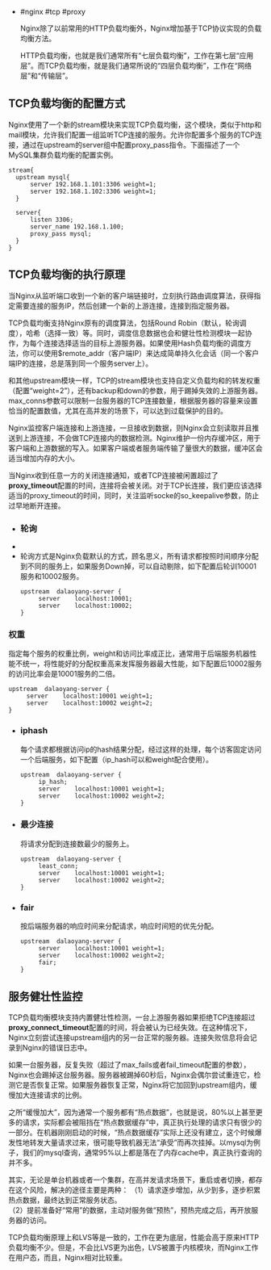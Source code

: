 - #nginx #tcp #proxy
  
  Nginx除了以前常用的HTTP负载均衡外，Nginx增加基于TCP协议实现的负载均衡方法。
  
  HTTP负载均衡，也就是我们通常所有“七层负载均衡”，工作在第七层“应用层”。而TCP负载均衡，就是我们通常所说的“四层负载均衡”，工作在“网络层”和“传输层”。
## TCP负载均衡的配置方式

Nginx使用了一个新的stream模块来实现TCP负载均衡，这个模块，类似于http和mail模块，允许我们配置一组监听TCP连接的服务。允许你配置多个服务的TCP连接，通过在upstream的server组中配置proxy_pass指令。下面描述了一个MySQL集群负载均衡的配置实例。

```text
stream{
  upstream mysql{
      server 192.168.1.101:3306 weight=1;
      server 192.168.1.102:3306 weight=1;
  }

  server{
      listen 3306;
      server_name 192.168.1.100;
      proxy_pass mysql;
  }
}
```
## TCP负载均衡的执行原理

当Nginx从监听端口收到一个新的客户端链接时，立刻执行路由调度算法，获得指定需要连接的服务IP，然后创建一个新的上游连接，连接到指定服务器。

TCP负载均衡支持Nginx原有的调度算法，包括Round Robin（默认，轮询调度），哈希（选择一致）等。同时，调度信息数据也会和健壮性检测模块一起协作，为每个连接选择适当的目标上游服务器。如果使用Hash负载均衡的调度方法，你可以使用$remote_addr（客户端IP）来达成简单持久化会话（同一个客户端IP的连接，总是落到同一个服务server上）。

和其他upstream模块一样，TCP的stream模块也支持自定义负载均和的转发权重（配置“weight=2”），还有backup和down的参数，用于踢掉失效的上游服务器。max_conns参数可以限制一台服务器的TCP连接数量，根据服务器的容量来设置恰当的配置数值，尤其在高并发的场景下，可以达到过载保护的目的。

Nginx监控客户端连接和上游连接，一旦接收到数据，则Nginx会立刻读取并且推送到上游连接，不会做TCP连接内的数据检测。Nginx维护一份内存缓冲区，用于客户端和上游数据的写入。如果客户端或者服务端传输了量很大的数据，缓冲区会适当增加内存的大小。

当Nginx收到任意一方的关闭连接通知，或者TCP连接被闲置超过了**proxy_timeout**配置的时间，连接将会被关闭。对于TCP长连接，我们更应该选择适当的proxy_timeout的时间，同时，关注监听socke的so_keepalive参数，防止过早地断开连接。
- ### 轮询
-
- 轮询方式是Nginx负载默认的方式，顾名思义，所有请求都按照时间顺序分配到不同的服务上，如果服务Down掉，可以自动剔除，如下配置后轮训10001服务和10002服务。
  ```text
  upstream  dalaoyang-server {
       server    localhost:10001;
       server    localhost:10002;
  }
  ```
### 权重

指定每个服务的权重比例，weight和访问比率成正比，通常用于后端服务机器性能不统一，将性能好的分配权重高来发挥服务器最大性能，如下配置后10002服务的访问比率会是10001服务的二倍。

```text
upstream  dalaoyang-server {
     server    localhost:10001 weight=1;
     server    localhost:10002 weight=2;
}
```
- ### iphash
  
  每个请求都根据访问ip的hash结果分配，经过这样的处理，每个访客固定访问一个后端服务，如下配置（ip_hash可以和weight配合使用）。
  ```text
  upstream  dalaoyang-server {
       ip_hash; 
       server    localhost:10001 weight=1;
       server    localhost:10002 weight=2;
  }
  ```
- ### 最少连接
  
  将请求分配到连接数最少的服务上。
  ```text
  upstream  dalaoyang-server {
       least_conn;
       server    localhost:10001 weight=1;
       server    localhost:10002 weight=2;
  }
  ```
- ### fair
  
  按后端服务器的响应时间来分配请求，响应时间短的优先分配。
  ```text
  upstream  dalaoyang-server {
       server    localhost:10001 weight=1;
       server    localhost:10002 weight=2;
       fair;  
  }
  ```
## 服务健壮性监控

TCP负载均衡模块支持内置健壮性检测，一台上游服务器如果拒绝TCP连接超过**proxy_connect_timeout**配置的时间，将会被认为已经失效。在这种情况下，Nginx立刻尝试连接upstream组内的另一台正常的服务器。连接失败信息将会记录到Nginx的错误日志中。

如果一台服务器，反复失败（超过了max_fails或者fail_timeout配置的参数），Nginx也会踢掉这台服务器。服务器被踢掉60秒后，Nginx会偶尔尝试重连它，检测它是否恢复正常。如果服务器恢复正常，Nginx将它加回到upstream组内，缓慢加大连接请求的比例。

之所“缓慢加大”，因为通常一个服务都有“热点数据”，也就是说，80%以上甚至更多的请求，实际都会被阻挡在“热点数据缓存”中，真正执行处理的请求只有很少的一部分。在机器刚刚启动的时候，“热点数据缓存”实际上还没有建立，这个时候爆发性地转发大量请求过来，很可能导致机器无法“承受”而再次挂掉。以mysql为例子，我们的mysql查询，通常95%以上都是落在了内存cache中，真正执行查询的并不多。

其实，无论是单台机器或者一个集群，在高并发请求场景下，重启或者切换，都存在这个风险，解决的途径主要是两种：
（1）请求逐步增加，从少到多，逐步积累热点数据，最终达到正常服务状态。  
（2）提前准备好“常用”的数据，主动对服务做“预热”，预热完成之后，再开放服务器的访问。

TCP负载均衡原理上和LVS等是一致的，工作在更为底层，性能会高于原来HTTP负载均衡不少。但是，不会比LVS更为出色，LVS被置于内核模块，而Nginx工作在用户态，而且，Nginx相对比较重。